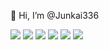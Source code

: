 👋 Hi, I’m @Junkai336

<div>
<img src="https://img.shields.io/badge/HTML5-E34F26?style=flat&logo=html5&logoColor=white"/>
<img src="https://img.shields.io/badge/CSS3-1572B6?style=flat&logo=css3&logoColor=white"/>
<img src="https://img.shields.io/badge/javaScript-F7DF1E?style=flat&logo=javascript&logoColor=white"/>
<img src="https://img.shields.io/badge/Typescript-3178C6?style=flat&logo=typescript&logoColor=white"/>
<img src="https://img.shields.io/badge/React-#61DAFB?style=flat&logo=react&logoColor=white"/>
<img src="https://img.shields.io/badge/Node.js-##339933?style=flat&logo=node.js&logoColor=white"/>
</div>

<div>
  
</div>

<div>
  
</div>
